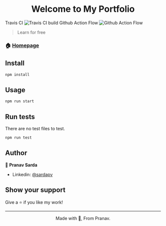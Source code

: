 
<h1 align="center">Welcome to My Portfolio</h1>
<p>
  Travis CI <img alt="Travis CI build" src="https://travis-ci.com/sardapv/portfolio.svg?branch=main" />
  Github Action Flow <img alt="Github Action Flow" src="https://travis-ci.com/sardapv/portfolio.svg?branch=main" />
</p>

> Learn for free

### 🏠 [Homepage](https://sardapv.github.io/portfolio)


## Install

```sh
npm install
```

## Usage

```sh
npm run start
```

## Run tests

There are no test files to test.

```sh
npm run test
```

## Author

👤 **Pranav Sarda**

* Linkedin: [@sardapv](https://www.linkedin.com/in/sardapv/)

## Show your support

Give a ⭐️ if you like my work!

***
<p align="center"> Made with 💚, From Pranav. </p> <br />
